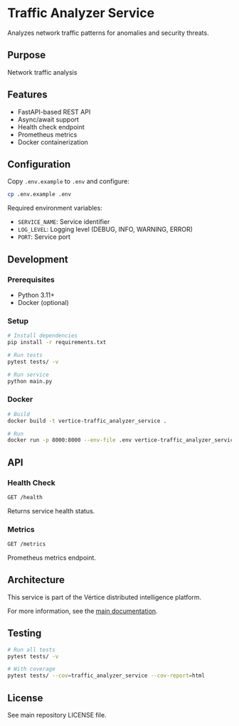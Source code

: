 # Traffic Analyzer Service

Analyzes network traffic patterns for anomalies and security threats.

## Purpose

Network traffic analysis

## Features

- FastAPI-based REST API
- Async/await support
- Health check endpoint
- Prometheus metrics
- Docker containerization

## Configuration

Copy `.env.example` to `.env` and configure:

```bash
cp .env.example .env
```

Required environment variables:
- `SERVICE_NAME`: Service identifier
- `LOG_LEVEL`: Logging level (DEBUG, INFO, WARNING, ERROR)
- `PORT`: Service port

## Development

### Prerequisites

- Python 3.11+
- Docker (optional)

### Setup

```bash
# Install dependencies
pip install -r requirements.txt

# Run tests
pytest tests/ -v

# Run service
python main.py
```

### Docker

```bash
# Build
docker build -t vertice-traffic_analyzer_service .

# Run
docker run -p 8000:8000 --env-file .env vertice-traffic_analyzer_service
```

## API

### Health Check

```bash
GET /health
```

Returns service health status.

### Metrics

```bash
GET /metrics
```

Prometheus metrics endpoint.

## Architecture

This service is part of the Vértice distributed intelligence platform.

For more information, see the [main documentation](../../../docs/).

## Testing

```bash
# Run all tests
pytest tests/ -v

# With coverage
pytest tests/ --cov=traffic_analyzer_service --cov-report=html
```

## License

See main repository LICENSE file.
